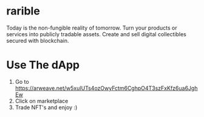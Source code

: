 # rarible
Today is the non-fungible reality of tomorrow. Turn your products or services into publicly tradable assets. Create and sell digital collectibles secured with blockchain.

# Use The dApp

1. Go to https://arweave.net/w5xuIUTs4ozOwyFctm6CghpO4T3szFxKfz6ua6JghEw
2. Click on marketplace
3. Trade NFT's and enjoy :)

